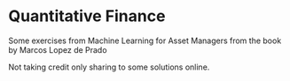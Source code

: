 # Quantitative Finance
 Some exercises from Machine Learning for Asset Managers from the book by Marcos Lopez de Prado 
 
 Not taking credit only sharing to some solutions online. 
